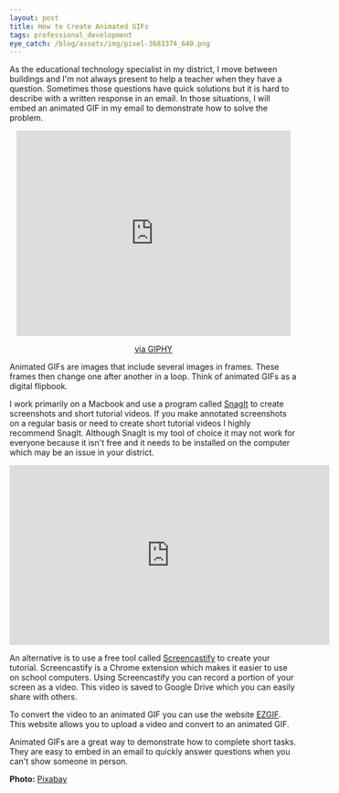 ```yaml
---
layout: post
title: How to Create Animated GIFs
tags: professional_development
eye_catch: /blog/assets/img/pixel-3683374_640.png
---
```


As the educational technology specialist in my district, I move between buildings and I'm not always present to help a teacher when they have a question.  Sometimes those questions have quick solutions but it is hard to describe with a written response in an email.  In those situations, I will embed an animated GIF in my email to demonstrate how to solve the problem.

<!--more-->

<center><iframe src="https://giphy.com/embed/All3wXasG65kA" width="480" height="360" frameBorder="0" class="giphy-embed" allowFullScreen></iframe><p><a href="https://giphy.com/gifs/art-animation-spin-All3wXasG65kA">via GIPHY</a></p></center>

Animated GIFs are images that include several images in frames.  These frames then change one after another in a loop.  Think of animated GIFs as a digital flipbook.

I work primarily on a Macbook and use a program called [SnagIt](https://www.techsmith.com/screen-capture.html) to create screenshots and short tutorial videos.  If you make annotated screenshots on a regular basis or need to create short tutorial videos I highly recommend SnagIt.  Although SnagIt is my tool of choice it may not work for everyone because it isn't free and it needs to be installed on the computer which may be an issue in your district.

<center><iframe width="560" height="315" src="https://www.youtube.com/embed/uuJ2lF9RkgE" frameborder="0" allow="accelerometer; autoplay; encrypted-media; gyroscope; picture-in-picture" allowfullscreen></iframe></center>

An alternative is to use a free tool called [Screencastify](https://www.screencastify.com/) to create your tutorial.  Screencastify is a Chrome extension which makes it easier to use on school computers.  Using Screencastify you can record a portion of your screen as a video.  This video is saved to Google Drive which you can easily share with others.

To convert the video to an animated GIF you can use the website [EZGIF](https://ezgif.com/video-to-gif).  This website allows you to upload a video and convert to an animated GIF.

Animated GIFs are a great way to demonstrate how to complete short tasks.  They are easy to embed in an email to quickly answer questions when you can't show someone in person.

**Photo:** [Pixabay](https://pixabay.com/vectors/pixel-tutorial-coach-pixel-cells-3683374/)
